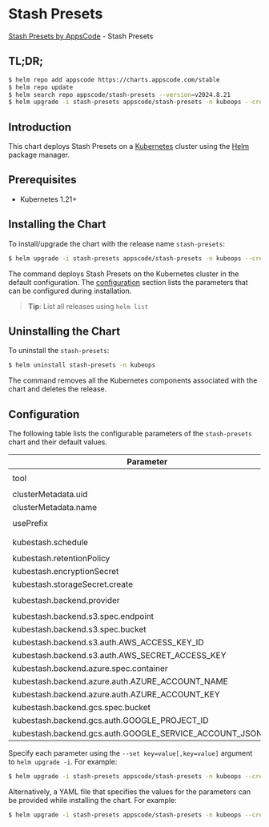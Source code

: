 # Stash Presets

[Stash Presets by AppsCode](https://github.com/stashed) - Stash Presets

## TL;DR;

```bash
$ helm repo add appscode https://charts.appscode.com/stable
$ helm repo update
$ helm search repo appscode/stash-presets --version=v2024.8.21
$ helm upgrade -i stash-presets appscode/stash-presets -n kubeops --create-namespace --version=v2024.8.21
```

## Introduction

This chart deploys Stash Presets on a [Kubernetes](http://kubernetes.io) cluster using the [Helm](https://helm.sh) package manager.

## Prerequisites

- Kubernetes 1.21+

## Installing the Chart

To install/upgrade the chart with the release name `stash-presets`:

```bash
$ helm upgrade -i stash-presets appscode/stash-presets -n kubeops --create-namespace --version=v2024.8.21
```

The command deploys Stash Presets on the Kubernetes cluster in the default configuration. The [configuration](#configuration) section lists the parameters that can be configured during installation.

> **Tip**: List all releases using `helm list`

## Uninstalling the Chart

To uninstall the `stash-presets`:

```bash
$ helm uninstall stash-presets -n kubeops
```

The command removes all the Kubernetes components associated with the chart and deletes the release.

## Configuration

The following table lists the configurable parameters of the `stash-presets` chart and their default values.

|                         Parameter                          | Description |                Default                |
|------------------------------------------------------------|-------------|---------------------------------------|
| tool                                                       |             | <code>KubeStash # Stash</code>        |
| clusterMetadata.uid                                        |             | <code>""</code>                       |
| clusterMetadata.name                                       |             | <code>""</code>                       |
| usePrefix                                                  |             | <code>name # uid, name or skip</code> |
| kubestash.schedule                                         |             | <code>"0 */2 * * *"</code>            |
| kubestash.retentionPolicy                                  |             | <code>keep-1mo</code>                 |
| kubestash.encryptionSecret                                 |             | <code>""</code>                       |
| kubestash.storageSecret.create                             |             | <code>true</code>                     |
| kubestash.backend.provider                                 |             | <code>s3 # s3,gcs,azure</code>        |
| kubestash.backend.s3.spec.endpoint                         |             | <code>""</code>                       |
| kubestash.backend.s3.spec.bucket                           |             | <code>""</code>                       |
| kubestash.backend.s3.auth.AWS_ACCESS_KEY_ID                |             | <code>""</code>                       |
| kubestash.backend.s3.auth.AWS_SECRET_ACCESS_KEY            |             | <code>""</code>                       |
| kubestash.backend.azure.spec.container                     |             | <code>""</code>                       |
| kubestash.backend.azure.auth.AZURE_ACCOUNT_NAME            |             | <code>""</code>                       |
| kubestash.backend.azure.auth.AZURE_ACCOUNT_KEY             |             | <code>""</code>                       |
| kubestash.backend.gcs.spec.bucket                          |             | <code>""</code>                       |
| kubestash.backend.gcs.auth.GOOGLE_PROJECT_ID               |             | <code>""</code>                       |
| kubestash.backend.gcs.auth.GOOGLE_SERVICE_ACCOUNT_JSON_KEY |             | <code>""</code>                       |


Specify each parameter using the `--set key=value[,key=value]` argument to `helm upgrade -i`. For example:

```bash
$ helm upgrade -i stash-presets appscode/stash-presets -n kubeops --create-namespace --version=v2024.8.21 --set tool=KubeStash # Stash
```

Alternatively, a YAML file that specifies the values for the parameters can be provided while
installing the chart. For example:

```bash
$ helm upgrade -i stash-presets appscode/stash-presets -n kubeops --create-namespace --version=v2024.8.21 --values values.yaml
```
